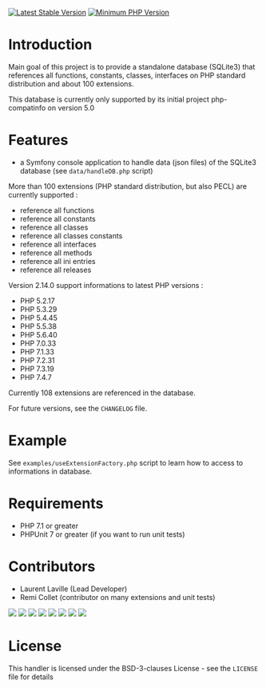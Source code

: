 [![Latest Stable Version](https://img.shields.io/packagist/v/bartlett/php-compatinfo-db.svg?style=flat-square)](https://packagist.org/packages/bartlett/php-compatinfo-db)
[![Minimum PHP Version](https://img.shields.io/badge/php-%3E%3D%207.1-8892BF.svg?style=flat-square)](https://php.net/)

# Introduction

Main goal of this project is to provide a standalone database (SQLite3) that references
all functions, constants, classes, interfaces on PHP standard distribution and about 100 extensions.

This database is currently only supported by its initial project php-compatinfo on version 5.0

# Features

* a Symfony console application to handle data (json files) of the SQLite3 database (see `data/handleDB.php` script)

More than 100 extensions (PHP standard distribution, but also PECL) are currently supported :

* reference all functions
* reference all constants
* reference all classes
* reference all classes constants
* reference all interfaces
* reference all methods
* reference all ini entries
* reference all releases

Version 2.14.0 support informations to latest PHP versions :

* PHP 5.2.17
* PHP 5.3.29
* PHP 5.4.45
* PHP 5.5.38
* PHP 5.6.40
* PHP 7.0.33
* PHP 7.1.33
* PHP 7.2.31
* PHP 7.3.19
* PHP 7.4.7

Currently 108 extensions are referenced in the database.

For future versions, see the `CHANGELOG` file.

# Example

See `examples/useExtensionFactory.php` script to learn how to access to informations in database.

# Requirements

* PHP 7.1 or greater
* PHPUnit 7 or greater (if you want to run unit tests)

# Contributors

* Laurent Laville (Lead Developer)
* Remi Collet (contributor on many extensions and unit tests)

[![](https://sourcerer.io/fame/llaville/llaville/php-compatinfo-db/images/0)](https://sourcerer.io/fame/llaville/llaville/php-compatinfo-db/links/0)
[![](https://sourcerer.io/fame/llaville/llaville/php-compatinfo-db/images/1)](https://sourcerer.io/fame/llaville/llaville/php-compatinfo-db/links/1)
[![](https://sourcerer.io/fame/llaville/llaville/php-compatinfo-db/images/2)](https://sourcerer.io/fame/llaville/llaville/php-compatinfo-db/links/2)
[![](https://sourcerer.io/fame/llaville/llaville/php-compatinfo-db/images/3)](https://sourcerer.io/fame/llaville/llaville/php-compatinfo-db/links/3)
[![](https://sourcerer.io/fame/llaville/llaville/php-compatinfo-db/images/4)](https://sourcerer.io/fame/llaville/llaville/php-compatinfo-db/links/4)
[![](https://sourcerer.io/fame/llaville/llaville/php-compatinfo-db/images/5)](https://sourcerer.io/fame/llaville/llaville/php-compatinfo-db/links/5)
[![](https://sourcerer.io/fame/llaville/llaville/php-compatinfo-db/images/6)](https://sourcerer.io/fame/llaville/llaville/php-compatinfo-db/links/6)
[![](https://sourcerer.io/fame/llaville/llaville/php-compatinfo-db/images/7)](https://sourcerer.io/fame/llaville/llaville/php-compatinfo-db/links/7)

# License

This handler is licensed under the BSD-3-clauses License - see the `LICENSE` file for details
